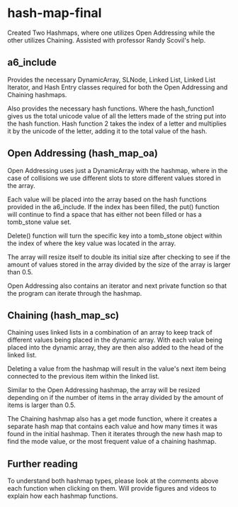# hash-map-final
Created Two Hashmaps, where one utilizes Open Addressing while the other utilizes Chaining. Assisted with professor Randy Scovil's help.

## a6_include
Provides the necessary DynamicArray, SLNode, Linked List, Linked List Iterator, and Hash Entry classes required for both the Open Addressing and Chaining hashmaps.

Also provides the necessary hash functions. Where the hash_function1 gives us the total unicode value of all the letters made of the string put into the hash function.
Hash function 2 takes the index of a letter and multiplies it by the unicode of the letter, adding it to the total value of the hash.


## Open Addressing (hash_map_oa)
Open Addressing uses just a DynamicArray with the hashmap, where in the case of collisions we use different slots to store different values stored in the array. 

Each value will be placed into the array based on the hash functions provided in the a6_include. If the index has been filled, the put() function will continue to find a space that has either not been filled or has a tomb_stone value set.

Delete() function will turn the specific key into a tomb_stone object within the index of where the key value was located in the array.

The array will resize itself to double its initial size after checking to see if the amount of values stored in the array divided by the size of the array is larger than 0.5.

Open Addressing also contains an iterator and next private function so that the program can iterate through the hashmap.

## Chaining (hash_map_sc)
Chaining uses linked lists in a combination of an array to keep track of different values being placed in the dynamic array. With each value being placed into the dynamic array, they are then also added to the head of the linked list.

Deleting a value from the hashmap will result in the value's next item being connected to the previous item within the linked list.

Similar to the Open Addressing hashmap, the array will be resized depending on if the number of items in the array divided by the amount of items is larger than 0.5.

The Chaining hashmap also has a get mode function, where it creates a separate hash map that contains each value and how many times it was found in the initial hashmap. Then it iterates through the new hash map to find the mode value, or the most frequent value of a chaining hashmap.

## Further reading
To understand both hashmap types, please look at the comments above each function when clicking on them. Will provide figures and videos to explain how each hashmap functions.

